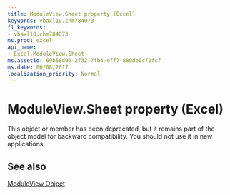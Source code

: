 ```yaml
---
title: ModuleView.Sheet property (Excel)
keywords: vbaxl10.chm784073
f1_keywords:
- vbaxl10.chm784073
ms.prod: excel
api_name:
- Excel.ModuleView.Sheet
ms.assetid: 69b58d96-2f32-7fb4-eff7-889de6c72fcf
ms.date: 06/08/2017
localization_priority: Normal
---
```



# ModuleView.Sheet property (Excel)

This object or member has been deprecated, but it remains part of the object model for backward compatibility. You should not use it in new applications.


## See also


[ModuleView Object](Excel.ModuleView.md)

